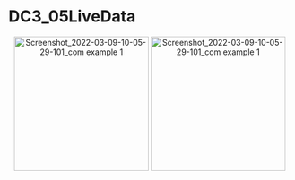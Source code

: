 # DC3_05LiveData

<p align="center">
<img width="240" alt="Screenshot_2022-03-09-10-05-29-101_com example 1" src="https://user-images.githubusercontent.com/32328761/168953636-5bc926e9-245b-48da-8fff-0c726adac49a.jpg">
  <img width="240" alt="Screenshot_2022-03-09-10-05-29-101_com example 1" src="https://user-images.githubusercontent.com/32328761/168953642-8a74e099-d72d-488a-9a6e-4ae44d5edd91.jpg">
